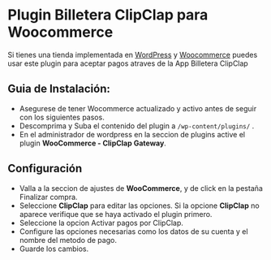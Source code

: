 ﻿Plugin Billetera ClipClap para Woocommerce 
================

Si tienes una tienda implementada en [WordPress](https://www.wordpress.org) y [Woocommerce](https://wordpress.org/plugins/woocommerce/)  puedes usar este plugin para aceptar pagos atraves de la App Billetera ClipClap

Guia de Instalación:
---

* Asegurese de tener Wocommerce actualizado y activo antes de seguir con los siguientes pasos.
* Descomprima y Suba el contenido del plugin a `/wp-content/plugins/` .
* En el administrador de wordpress en la seccion de plugins active el plugin **WooCommerce - ClipClap Gateway**.

Configuración
---
* Valla a la seccion de ajustes de **WooCommerce**, y de click en la pestaña Finalizar compra.
* Seleccione **ClipClap** para editar las opciones. Si la opcione **ClipClap** no aparece verifique que se haya activado el plugin primero.
* Seleccione la opcion Activar pagos por ClipClap.
* Configure las opciones necesarias como los datos de su cuenta y el nombre del metodo de pago.
* Guarde los cambios.

